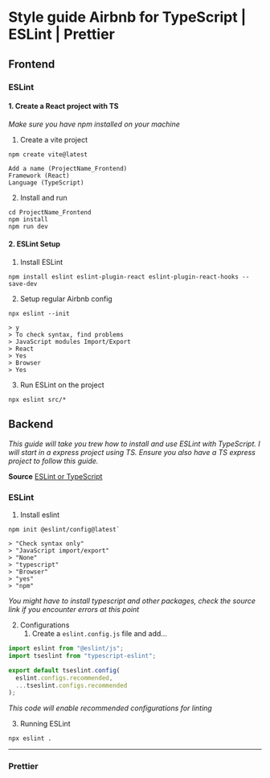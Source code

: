 # Style guide Airbnb for TypeScript | ESLint | Prettier

## Frontend

### ESLint

#### 1. Create a React project with TS

_Make sure you have npm installed on your machine_

1. Create a vite project

```pwsh
npm create vite@latest
```

    Add a name (ProjectName_Frontend)
    Framework (React)
    Language (TypeScript)

2. Install and run

```pwsh
cd ProjectName_Frontend
npm install
npm run dev
```

#### 2. ESLint Setup

1. Install ESLint

```pwsh
npm install eslint eslint-plugin-react eslint-plugin-react-hooks --save-dev
```

2. Setup regular Airbnb config

```pwsh
npx eslint --init
```

    > y
    > To check syntax, find problems
    > JavaScript modules Import/Export
    > React
    > Yes
    > Browser
    > Yes

3. Run ESLint on the project

```pwsh
npx eslint src/*
```

## Backend

_This guide will take you trew how to install and use ESLint with TypeScript. I will start in a express project using TS. Ensure you also have a TS express project to follow this guide._

**Source** [ESLint or TypeScript](https://typescript-eslint.io/getting-started)

### ESLint

1. Install eslint

```pwsh
npm init @eslint/config@latest`
```

    > "Check syntax only"
    > "JavaScript import/export"
    > "None"
    > "typescript"
    > "Browser"
    > "yes"
    > "npm"

_You might have to install typescript and other packages, check the source link if you encounter errors at this point_

2. Configurations
   1. Create a `eslint.config.js` file and add...

```js
import eslint from "@eslint/js";
import tseslint from "typescript-eslint";

export default tseslint.config(
  eslint.configs.recommended,
  ...tseslint.configs.recommended
);
```

_This code will enable recommended configurations for linting_

3. Running ESLint

```pwsh
npx eslint .
```

---

### Prettier

